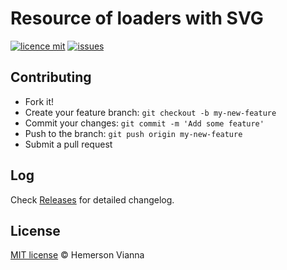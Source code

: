 # Resource of loaders with SVG

[![licence mit](https://img.shields.io/badge/license-MIT-blue.svg?style=flat-square)](http://hemersonvianna.mit-license.org/)
[![issues](https://img.shields.io/github/issues/resource-solutions/resource-svg-loaders.svg?style=flat-square)](https://github.com/resource-solutions/resource-svg-loaders/issues)

## Contributing

- Fork it!
- Create your feature branch: `git checkout -b my-new-feature`
- Commit your changes: `git commit -m 'Add some feature'`
- Push to the branch: `git push origin my-new-feature`
- Submit a pull request

## Log

Check [Releases](https://github.com/resource-solutions/resource-svg-loaders/releases) for detailed changelog.

## License

[MIT license](http://hemersonvianna.mit-license.org/) © Hemerson Vianna
